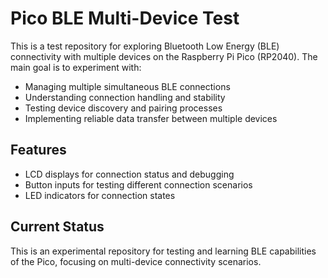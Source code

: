 # Pico BLE Multi-Device Test

This is a test repository for exploring Bluetooth Low Energy (BLE) connectivity with multiple devices on the Raspberry Pi Pico (RP2040). The main goal is to experiment with:

- Managing multiple simultaneous BLE connections
- Understanding connection handling and stability
- Testing device discovery and pairing processes
- Implementing reliable data transfer between multiple devices

## Features
- LCD displays for connection status and debugging
- Button inputs for testing different connection scenarios
- LED indicators for connection states

## Current Status
This is an experimental repository for testing and learning BLE capabilities of the Pico, focusing on multi-device connectivity scenarios.
